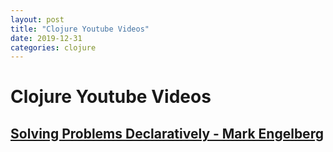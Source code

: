 ```yaml
---
layout: post
title: "Clojure Youtube Videos"
date: 2019-12-31
categories: clojure
---
```


# Clojure Youtube Videos

## [Solving Problems Declaratively - Mark Engelberg](https://www.youtube.com/watch?v=TA9DBG8x-ys)